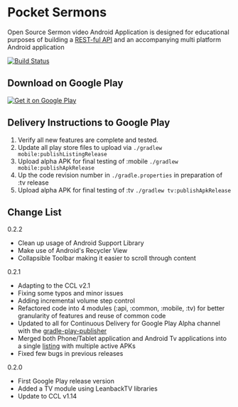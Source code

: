 # Pocket Sermons

Open Source Sermon video Android Application is designed for educational purposes of building a [REST-ful API](https://github.com/tmack8001/pocketsermons-server) and an accompanying multi platform Android application

[![Build Status](https://travis-ci.org/tmack8001/PocketSermons.svg?branch=master)](https://travis-ci.org/tmack8001/PocketSermons)


## Download on Google Play

<a href="https://play.google.com/store/apps/details?id=com.tmack.sermonstream">
<img alt="Get it on Google Play" src="http://developer.android.com/images/brand/en_generic_rgb_wo_45.png" />
</a>

## Delivery Instructions to Google Play

1. Verify all new features are complete and tested.
2. Update all play store files to upload via ```./gradlew mobile:publishListingRelease```
3. Upload alpha APK for final testing of :mobile ```./gradlew mobile:publishApkRelease```
4. Up the code revision number in ```./gradle.properties``` in preparation of :tv release
5. Upload alpha APK for final testing of :tv ```./gradlew tv:publishApkRelease```

## Change List
0.2.2
  * Clean up usage of Android Support Library
  * Make use of Android's Recycler View
  * Collapsible Toolbar making it easier to scroll through content

0.2.1
  * Adapting to the CCL v2.1
  * Fixing some typos and minor issues
  * Adding incremental volume step control
  * Refactored code into 4 modules (:api, :common, :mobile, :tv) for better granularity of features and reuse of common code
  * Updated to all for Continuous Delivery for Google Play Alpha channel with the [gradle-play-publisher](https://github.com/Triple-T/gradle-play-publisher)
  * Merged both Phone/Tablet application and Android Tv applications into a single [listing](https://play.google.com/store/apps/details?id=com.tmack.sermonstream) with multiple active APKs
  * Fixed few bugs in previous releases

0.2.0
  * First Google Play release version
  * Added a TV module using LeanbackTV libraries
  * Update to CCL v1.14